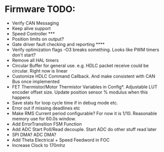 # Firmware TODO:
* Verify CAN Messaging
* Keep alive support
* Speed Controller ***
* Position limits on output?
* Gate driver fault checking and reporting ****
* Verify optimization flags -O3 breaks something.  Looks like PWM timers don't start?
* Remove all HAL timers
* Circular Buffer for general use. e.g. HDLC packet receive could be circular.  Right now is linear
* Customize HDLC Command Callback.  And make consistent with CAN Bus once implemented
* FET Thermistor/Motor Thermistor Variables in Config*. Adjustable LUT encoder offset size.  Update position sensor % modulus when this happens
* Save stats for loop cycle time if in debug mode etc.
* Error out if missing deadlines etc
* Make RMS Current period configurable?  For now it is 1/10.  Reasonable memory use for 60.0s window.
* Add ErrorTransition FSM Function
* Add ADC Start Poll/Read decouple.  Start ADC do other stuff read later
* SPI DMA? ADC DMA?
* Add Theta Electrical + Speed Feedword in FOC
* Increase Clock to 170mhz